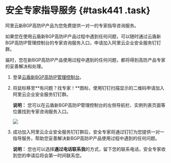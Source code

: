 # 安全专家指导服务 {#task441 .task}

阿里云新BGP高防IP产品为您免费提供一对一的专家指导咨询服务。

如果您在使用云盾新BGP高防IP产品过程中遇到任何问题，可以随时通过云盾新BGP高防IP管理控制台的专家咨询服务入口，申请加入阿里云企业安全服务钉钉群。

届时，您在新BGP高防IP产品使用过程中遇到的任何问题，都将得到高防产品专家的妥善解决和处理。

1.  登录[云盾新BGP高防IP管理控制台](https://yundunnext.console.aliyun.com/?p=ddoscoo&__consolePageCode=ddoscoo)。 
2.  将鼠标移至**有问题？找专家！**图标，使用钉钉扫描显示的二维码申请加入阿里云企业安全服务钉钉群。 

    **说明：** 您可以在云盾新BGP高防IP管理控制台的左侧导航栏、实例列表页面等位置找到专家咨询服务入口。

    ![](http://static-aliyun-doc.oss-cn-hangzhou.aliyuncs.com/assets/img/79701/154710802336956_zh-CN.png)

3.  成功加入阿里云企业安全服务钉钉群后，安全专家将通过钉钉为您提供一对一指导服务，帮助您妥善解决新BGP高防IP产品使用过程中遇到的任何问题。 

    **说明：** 您也可以选择**通过电话联系我**的方式，留下您的联系电话，安全专家收到您的申请后将会第一时间联系您。


